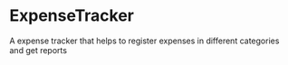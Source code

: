 # ExpenseTracker
A expense tracker that helps to register expenses in different categories and get reports 
